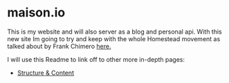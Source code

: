 # maison.io

This is my website and will also server as a blog and personal api. With this new site Im going to try and keep with the whole Homestead movement as talked about by Frank Chimero [here.](http://frankchimero.com/blog/2013/12/homesteading-2014/)

I will use this Readme to link off to other more in-depth pages:
- [Structure & Content](https://github.com/samjbmason/maison.io/wiki/Structure-&-Content)